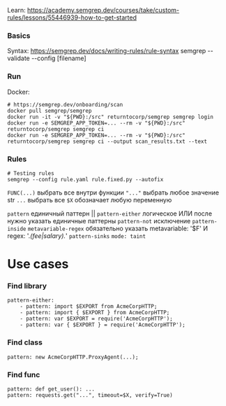 Learn: https://academy.semgrep.dev/courses/take/custom-rules/lessons/55446939-how-to-get-started

### Basics
Syntax: https://semgrep.dev/docs/writing-rules/rule-syntax
semgrep --validate --config [filename]

### Run
Docker: 
```
# https://semgrep.dev/onboarding/scan
docker pull semgrep/semgrep
docker run -it -v "${PWD}:/src" returntocorp/semgrep semgrep login
docker run -e SEMGREP_APP_TOKEN=... --rm -v "${PWD}:/src" returntocorp/semgrep semgrep ci
docker run -e SEMGREP_APP_TOKEN=... --rm -v "${PWD}:/src" returntocorp/semgrep semgrep ci --output scan_results.txt --text
```

### Rules
```
# Testing rules
semgrep --config rule.yaml rule.fixed.py --autofix

```

`FUNC(...)` выбрать все внутри функции
`"..."` выбрать любое значение str 
`...` выбрать все
`$X` обозначает любую переменную

`pattern` единичный паттерн ||
`pattern-either` логическое ИЛИ после нужно указать единичные паттерны
`pattern-not` исключение
`pattern-inside` 
`metavariable-regex` обязательно указать metavariable: '$F' И regex: '.*(fee|salary).*'
`pattern-sinks`
`mode: taint`

# Use cases

### Find library
```
pattern-either:
    - pattern: import $EXPORT from AcmeCorpHTTP;
    - pattern: import { $EXPORT } from AcmeCorpHTTP;
    - pattern: var $EXPORT = require('AcmeCorpHTTP');
    - pattern: var { $EXPORT } = require('AcmeCorpHTTP');
```

### Find class
```
pattern: new AcmeCorpHTTP.ProxyAgent(...);
```

### Find func
``` 
pattern: def get_user(): ...
pattern: requests.get("...", timeout=$X, verify=True)
```